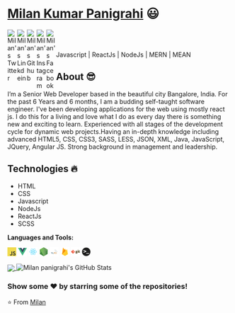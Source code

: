  # <a href="https://www.linkedin.com/in/milan-kumar-panigrahi-2a699b87">Milan Kumar Panigrahi</a> :smiley:
 
 <a href="https://twitter.com/MKPmilan">
  <img align="left" alt="Milan's Twitter" width="22px" src="https://cdn.jsdelivr.net/npm/simple-icons@v3/icons/twitter.svg" />
</a>
<a href="https://www.linkedin.com/in/milan-kumar-panigrahi-2a699b87">
  <img align="left" alt="Milan's Linkdein" width="22px" src="https://cdn.jsdelivr.net/npm/simple-icons@v3/icons/linkedin.svg" />
</a>
<a href="https://github.com/devmilan">
  <img align="left" alt="Milan's Github" width="22px" src="https://cdn.jsdelivr.net/npm/simple-icons@v3/icons/github.svg" />
</a>
<a href="https://www.instagram.com/milan.panigrahi">
  <img align="left" alt="Milan's Instagram" width="22px" src="https://cdn.jsdelivr.net/npm/simple-icons@v3/icons/instagram.svg" />
</a>
<a href="https://www.facebook.com/panigrahi.milan">
  <img align="left" alt="Milan's Facebook" width="22px" src="https://cdn.jsdelivr.net/npm/simple-icons@v3/icons/facebook.svg" />
</a>

<br/>
<br/>

Javascript | ReactJs | NodeJs | MERN | MEAN 

## About :sunglasses:
I’m a Senior Web Developer based in the beautiful city Bangalore, India. For the past 6 Years and 6 months, I am a budding self-taught software engineer. I've been developing applications for the web using mostly react js. I do this for a living and love what I do as every day there is something new and exciting to learn. Experienced with all stages of the development cycle for dynamic web projects.Having an in-depth knowledge including advanced HTML5, CSS, CSS3, SASS, LESS, JSON, XML, Java, JavaScript, JQuery, Angular JS. Strong background in management and leadership.

## Technologies :fire:
- HTML
- CSS
- Javascript
- NodeJs
- ReactJs
- SCSS

**Languages and Tools:**  

<code><img height="20" src="https://raw.githubusercontent.com/github/explore/80688e429a7d4ef2fca1e82350fe8e3517d3494d/topics/javascript/javascript.png"></code>
<code><img height="20" src="https://raw.githubusercontent.com/github/explore/80688e429a7d4ef2fca1e82350fe8e3517d3494d/topics/vue/vue.png"></code>
<code><img height="20" src="https://raw.githubusercontent.com/github/explore/80688e429a7d4ef2fca1e82350fe8e3517d3494d/topics/react/react.png"></code>
<code><img height="20" src="https://raw.githubusercontent.com/github/explore/80688e429a7d4ef2fca1e82350fe8e3517d3494d/topics/nodejs/nodejs.png"></code>
<code><img height="20" src="https://raw.githubusercontent.com/github/explore/80688e429a7d4ef2fca1e82350fe8e3517d3494d/topics/mysql/mysql.png"></code>
<code><img height="20" src="https://raw.githubusercontent.com/github/explore/80688e429a7d4ef2fca1e82350fe8e3517d3494d/topics/firebase/firebase.png"></code>
<code><img height="20" src="https://raw.githubusercontent.com/github/explore/80688e429a7d4ef2fca1e82350fe8e3517d3494d/topics/git/git.png"></code>
<code><img height="20" src="https://raw.githubusercontent.com/github/explore/80688e429a7d4ef2fca1e82350fe8e3517d3494d/topics/terminal/terminal.png"></code>


<a href="https://github.com/devmilan">
  <img align="center" src="https://github-readme-stats.vercel.app/api/top-langs/?username=devmilan&count_private=true&theme=radical" />
</a>

<img src="https://github-readme-stats.vercel.app/api?username=devmilan&&show_icons=true&count_private=true&theme=radical&line_height=27&v=5" alt="Milan panigrahi's GitHub Stats" />


<!-- <a href="https://github.com/ashwanisng/Covid-19-Data-Analysis"> -->
  <!-- Change the `github-readme-stats.anuraghazra1.vercel.app` to `github-readme-stats.vercel.app`  -->
  <!-- <img align="center" src="https://github-readme-stats.vercel.app/api/pin/?username=devmilan&repo=nested-routes-with-react-router-4&theme=radical" /> -->
<!-- </a>     -->



### Show some ❤️ by starring some of the repositories!

</div>

⭐️ From [Milan](https://github.com/devmilan)
